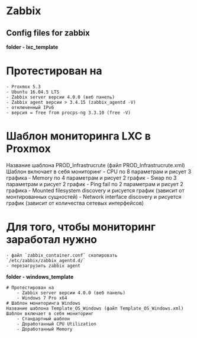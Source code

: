 # Zabbix
Config files for zabbix
---
**folder - lxc_template**
# Протестирован на 
    - Proxmox 5.3
    - Ubuntu 16.04.5 LTS 
    - Zabbix server версии 4.0.0 (веб панель)
    - Zabbix agent версии > 3.4.15 (zabbix_agentd -V)
    - отключенный IPv6
    - версия = free from procps-ng 3.3.10 (free -V)

# Шаблон мониторинга LXC в Proxmox
Название шаблона PROD_Infrastrucrute (файл PROD_Infrastrucrute.xml)
Шаблон включает в себя мониторинг
    - CPU по 8 параметрам и рисует 3 графика
    - Memory по 4 параметрам и рисует 2 график
    - Swap по 3 параметрам и рисует 2 график
    - Ping fail по 2 параметрам и рисует 2 графика
    - Mounted filesystem discovery и рисуется график (зависит от монтированных сущностей)
    - Network interface discovery и рисуется график (зависит от количества сетевых интерфейсов)

# Для того, чтобы мониторинг заработал нужно 
    - файл `zabbix_container.conf` скопировать `/etc/zabbix/zabbix_agentd.d/`
    - перезагрузить zabbix agent 
**folder - windows_template**

    # Протестирован на 
        - Zabbix server версии 4.0.0 (веб панель)
        - Windows 7 Pro x64
    # Шаблон мониторинга Windows
    Название шаблона Template_OS_Windows (файл Template_OS_Windows.xml)
    Шаблон включает в себя мониторинг
        - Стандартный шаблон
        - Доработанный CPU Utilization 
        - Доработанный Memory 